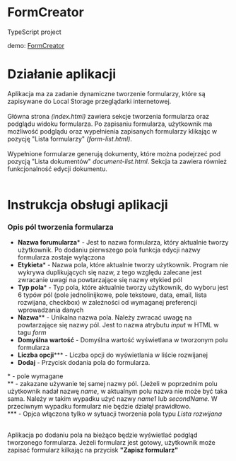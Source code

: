 # FormCreator
TypeScript project

demo: <a href="https://lulzsoad.github.io/FormCreator/index.html" target="_blank">FormCreator</a>

# Działanie aplikacji

Aplikacja ma za zadanie dynamiczne tworzenie formularzy, które są zapisywane do Local Storage przeglądarki internetowej.<br><br>
Główna strona <i>(index.html)</i> zawiera sekcje tworzenia formularza oraz podglądu widoku formularza. Po zapisaniu formularza, użytkownik ma możliwość podglądu oraz wypełnienia zapisanych formularzy klikając w pozycję "Lista formularzy" <i>(form-list.html)</i>.<br><br>
Wypełnione formularze generują dokumenty, które można podejrzeć pod pozycją "Lista dokumentów" <i>document-list.html</i>. Sekcja ta zawiera również funkcjonalność edycji dokumentu.<br><br>

# Instrukcja obsługi aplikacji
<h3>Opis pól tworzenia formularza</h3>
<ul>
	<li><b>Nazwa forumularza</b>* - Jest to nazwa formularza, który aktualnie tworzy użytkownik. Po dodaniu pierwszego pola funkcja edycji nazwy formularza zostaje wyłączona </li>
	<li><b>Etykieta</b>* - Nazwa pola, które aktualnie tworzy użytkownik. Program nie wykrywa duplikujących się nazw, z tego względu zalecane jest zwracanie uwagi na powtarzające się nazwy etykied pól</li>
	<li><b>Typ pola</b>* - Typ pola, które aktualnie tworzy użytkownik, do wyboru jest 6 typów pól (pole jednolinijkowe, pole tekstowe, data, email, lista rozwijana, checkbox) w zależności od wymaganej preferencji wprowadzania danych</li>
	<li><b>Nazwa</b>** - Unikalna nazwa pola. Należy zwracać uwagę na powtarzające się nazwy pól. Jest to nazwa atrybutu <i>input</i> w HTML w tagu <i>form</i></li>
	<li><b>Domyślna wartość</b> - Domyślna wartość wyświetlana w tworzonym polu formularza</li>
	<li><b>Liczba opcji</b>*** - Liczba opcji do wyświetlania w liście rozwijanej</li>
	<li><b>Dodaj</b> - Przycisk dodania pola do formularza.</li>
</ul>

\* - pole wymagane<br>
\** - zakazane używanie tej samej nazwy pól. (Jeżeli w poprzednim polu użytkownik nadał nazwę <i>name</i>, w aktualnym polu nazwa nie może być taka sama. Należy w takim wypadku użyć nazwy <i>name1</i> lub <i>secondName</i>. W przeciwnym wypadku formularz nie będzie działął prawidłowo.<br>
\*** - Opjca włączona tylko w sytuacji tworzenia pola typu <i>Lista rozwijana</i><br><br>

Aplikacja po dodaniu pola na bieżąco będzie wyświetlać podgląd tworzonego formularza. Jeżeli formularz jest gotowy, użytkownik może zapisać formularz kilkając na przycisk <b>"Zapisz formularz"</b>
